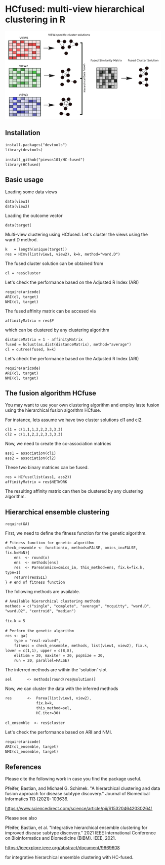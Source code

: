 # HCfused: multi-view hierarchical clustering in R 

![HCfusedLogo](https://github.com/pievos101/HC-fused/blob/master/HCfused.png)


## Installation

```{r}
install.packages("devtools")
library(devtools)

install_github("pievos101/HC-fused")
library(HCfused)
```

## Basic usage

Loading some data views

```{r}
data(view1)
data(view2)
```

Loading the outcome vector

```{r}
data(target)
```

Multi-view clustering using HCfused.
Let's cluster the views using the ward.D method.

```{r}
k   = length(unique(target))
res = HCmv(list(view1, view2), k=k, method="ward.D")
```

The fused cluster solution can be obtained from 

```{r}
cl = res$cluster
```

Let's check the performance based on the Adjusted R Index (ARI)

```{r}
require(aricode)
ARI(cl, target)
NMI(cl, target)
```

The fused affinity matrix can be accesed via

```{r}
affinityMatrix = res$P
```

which can be clustered by any clustering algorithm

```{r}
distanceMatrix = 1 - affinityMatrix
fused = hclust(as.dist(distanceMatrix), method="average")
cl = cutree(fused, k=k)
```

Let's check the performance based on the Adjusted R Index (ARI)

```{r}
require(aricode)
ARI(cl, target)
NMI(cl, target)
```

## The fusion algorithm HCfuse

You may want to use your own clustering algorithm and employ laste fusion using the hierarchical fusion algorithm HCfuse.

For instance, lets assume we have two cluster solutions cl1 and cl2.

```{r}
cl1 = c(1,1,1,2,2,2,3,3,3)
cl2 = c(1,1,2,2,2,3,3,3,3)
```

Now, we need to create the co-association matrices

```{r}
ass1 = association(cl1)
ass2 = association(cl2)
```

These two binary matrices can be fused.

```{r}
res = HCfuse(list(ass1, ass2))
affinityMatrix = res$NETWORK
```

The resulting affinity matrix can then be clustered by any clustering algorithm.

## Hierarchical ensemble clustering
```{r}
require(GA)
```

First, we need to define the fitness function for the genetic algorithm.

```{r}
# Fitness function for genetic algorithm
check_ensemble <- function(x, methods=FALSE, omics_in=FALSE, fix.k=NaN){
	ens  <- round(x)
	ens  <- methods[ens]
	res  <- Parea(omics=omics_in, this_method=ens, fix.k=fix.k, type=1)
	return(res$SIL)
} # end of fitness function
```

The following methods are available.

```{r}
# Available hierarchical clustering methods
methods = c("single", "complete", "average", "mcquitty", "ward.D",
"ward.D2", "centroid", "median")

fix.k = 5

# Perform the genetic algorithm
res <- ga(
	type = "real-valued", 
	fitness = check_ensemble, methods, list(view1, view2), fix.k, lower = c(1,1), upper = c(8,8),  
	elitism = 20, maxiter = 20, popSize = 20, 
	run = 20, parallel=FALSE)
```

The inferred methods are within the 'solution' slot

```{r}
sel       <- methods[round(res@solution)]
```

Now, we can cluster the data with the inferred methods

```{r}
res       <-  Parea(list(view1, view2), 
              fix.k=k,
              this_method=sel,
              HC.iter=30)

cl_ensemble  <- res$cluster
```

Let's check the performance based on ARI and NMI.

```{r}
require(aricode)
ARI(cl_ensemble, target)
NMI(cl_ensemble, target)
```

## References
Please cite the following work in case you find the package useful.


Pfeifer, Bastian, and Michael G. Schimek. "A hierarchical clustering and data fusion approach for disease subtype discovery." Journal of Biomedical Informatics 113 (2021): 103636.

https://www.sciencedirect.com/science/article/pii/S1532046420302641

Please see also

Pfeifer, Bastian, et al. "Integrative hierarchical ensemble clustering for improved disease subtype discovery." 2021 IEEE International Conference on Bioinformatics and Biomedicine (BIBM). IEEE, 2021.

https://ieeexplore.ieee.org/abstract/document/9669608

for integrative hierarchical ensemble clustering with HC-fused.
